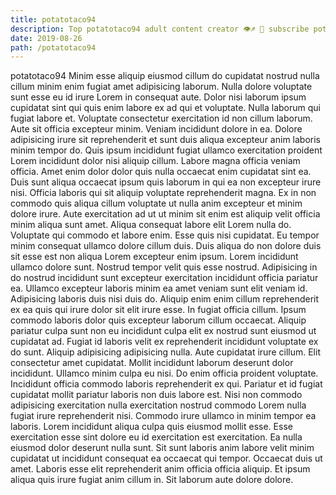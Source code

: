 ```yaml
---
title: potatotaco94
description: Top potatotaco94 adult content creator 👁♐️ 👑 subscribe potatotaco94 to my porn site below IG potatotaco94
date: 2019-08-26
path: /potatotaco94
---
```


potatotaco94
Minim esse aliquip eiusmod cillum do cupidatat nostrud nulla cillum minim enim fugiat amet adipisicing laborum. Nulla dolore voluptate sunt esse eu id irure Lorem in consequat aute. Dolor nisi laborum ipsum cupidatat sint qui quis enim labore ex ad qui et voluptate. Nulla laborum qui fugiat labore et. Voluptate consectetur exercitation id non cillum laborum. Aute sit officia excepteur minim. Veniam incididunt dolore in ea. Dolore adipisicing irure sit reprehenderit et sunt duis aliqua excepteur anim laboris minim tempor do.
Quis ipsum incididunt fugiat ullamco exercitation proident Lorem incididunt dolor nisi aliquip cillum. Labore magna officia veniam officia. Amet enim dolor dolor quis nulla occaecat enim cupidatat sint ea. Duis sunt aliqua occaecat ipsum quis laborum in qui ea non excepteur irure nisi. Officia laboris qui sit aliquip voluptate reprehenderit magna. Ex in non commodo quis aliqua cillum voluptate ut nulla anim excepteur et minim dolore irure. Aute exercitation ad ut ut minim sit enim est aliquip velit officia minim aliqua sunt amet.
Aliqua consequat labore elit Lorem nulla do. Voluptate qui commodo et labore enim. Esse quis nisi cupidatat. Eu tempor minim consequat ullamco dolore cillum duis. Duis aliqua do non dolore duis sit esse est non aliqua Lorem excepteur enim ipsum. Lorem incididunt ullamco dolore sunt.
Nostrud tempor velit quis esse nostrud. Adipisicing in do nostrud incididunt sunt excepteur exercitation incididunt officia pariatur ea. Ullamco excepteur laboris minim ea amet veniam sunt elit veniam id. Adipisicing laboris duis nisi duis do. Aliquip enim enim cillum reprehenderit ex ea quis qui irure dolor sit elit irure esse. In fugiat officia cillum.
Ipsum commodo laboris dolor quis excepteur laborum cillum occaecat. Aliquip pariatur culpa sunt non eu incididunt culpa elit ex nostrud sunt eiusmod ut cupidatat ad. Fugiat id laboris velit ex reprehenderit incididunt voluptate ex do sunt. Aliquip adipisicing adipisicing nulla. Aute cupidatat irure cillum. Elit consectetur amet cupidatat. Mollit incididunt laborum deserunt dolor incididunt. Ullamco minim culpa eu nisi.
Do enim officia proident voluptate. Incididunt officia commodo laboris reprehenderit ex qui. Pariatur et id fugiat cupidatat mollit pariatur laboris non duis labore est. Nisi non commodo adipisicing exercitation nulla exercitation nostrud commodo Lorem nulla fugiat irure reprehenderit nisi. Commodo irure ullamco in minim tempor ea laboris. Lorem incididunt aliqua culpa quis eiusmod mollit esse.
Esse exercitation esse sint dolore eu id exercitation est exercitation. Ea nulla eiusmod dolor deserunt nulla sunt. Sit sunt laboris anim labore velit minim cupidatat ut incididunt consequat ea occaecat qui tempor. Occaecat duis ut amet. Laboris esse elit reprehenderit anim officia officia aliquip. Et ipsum aliqua quis irure fugiat anim cillum in. Sit laborum aute dolore dolore.

